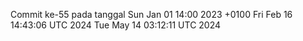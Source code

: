 Commit ke-55 pada tanggal Sun Jan 01 14:00 2023 +0100
Fri Feb 16 14:43:06 UTC 2024
Tue May 14 03:12:11 UTC 2024
